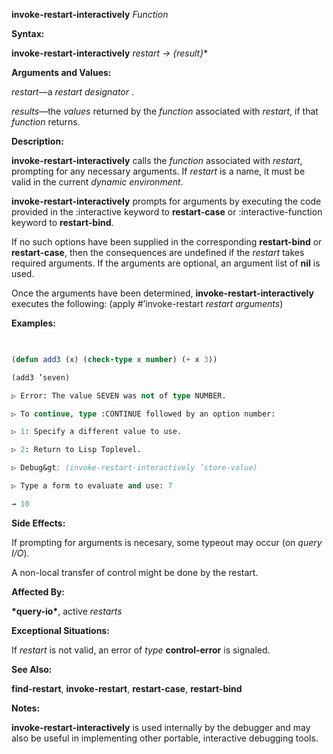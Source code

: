 **invoke-restart-interactively** *Function* 



**Syntax:** 



**invoke-restart-interactively** *restart → \{result\}*\* 



**Arguments and Values:** 



*restart*—a *restart designator* . 



*results*—the *values* returned by the *function* associated with *restart*, if that *function* returns. 



**Description:** 



**invoke-restart-interactively** calls the *function* associated with *restart*, prompting for any necessary arguments. If *restart* is a name, it must be valid in the current *dynamic environment*. 



**invoke-restart-interactively** prompts for arguments by executing the code provided in the :interactive keyword to **restart-case** or :interactive-function keyword to **restart-bind**. 



If no such options have been supplied in the corresponding **restart-bind** or **restart-case**, then the consequences are undefined if the *restart* takes required arguments. If the arguments are optional, an argument list of **nil** is used. 



Once the arguments have been determined, **invoke-restart-interactively** executes the following: (apply #’invoke-restart *restart arguments*) 



**Examples:**
```lisp
 

(defun add3 (x) (check-type x number) (+ x 3)) 

(add3 ’seven) 

▷ Error: The value SEVEN was not of type NUMBER. 

▷ To continue, type :CONTINUE followed by an option number: 

▷ 1: Specify a different value to use. 

▷ 2: Return to Lisp Toplevel. 

▷ Debug&gt; (invoke-restart-interactively ’store-value) 

▷ Type a form to evaluate and use: 7 

→ 10 


```
**Side Effects:** 



If prompting for arguments is necesary, some typeout may occur (on *query I/O*). 



A non-local transfer of control might be done by the restart. 



**Affected By:** 



**\*query-io\***, active *restarts* 







 



 



**Exceptional Situations:** 



If *restart* is not valid, an error of *type* **control-error** is signaled. 



**See Also:** 



**find-restart**, **invoke-restart**, **restart-case**, **restart-bind** 



**Notes:** 



**invoke-restart-interactively** is used internally by the debugger and may also be useful in implementing other portable, interactive debugging tools. 



